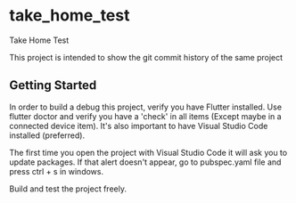 # take_home_test

Take Home Test

This project is intended to show the git commit history of the same project

## Getting Started

In order to build a debug this project, verify you have Flutter installed. Use flutter doctor and verify you have a 'check' in all items (Except maybe in a connected device item). It's also important to have Visual Studio Code installed (preferred).

The first time you open the project with Visual Studio Code it will ask you to update packages. If that alert doesn't appear, go to pubspec.yaml file and press ctrl + s in windows.

Build and test the project freely.
